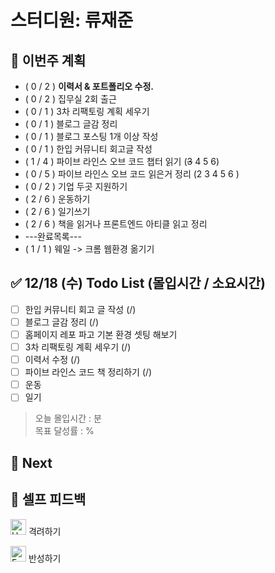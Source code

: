 # 스터디원: 류재준

## 🚀 이번주 계획
- ( 0 / 2 ) **이력서 & 포트폴리오 수정.**
- ( 0 / 2 ) 집무실 2회 출근
- ( 0 / 1 ) 3차 리팩토링 계획 세우기
- ( 0 / 1 ) 블로그 글감 정리
- ( 0 / 1 ) 블로그 포스팅 1개 이상 작성
- ( 0 / 1 ) 한입 커뮤니티 회고글 작성
- ( 1 / 4 ) 파이브 라인스 오브 코드 챕터 읽기 (~~3~~ 4 5 6)
- ( 0 / 5 ) 파이브 라인스 오브 코드 읽은거 정리 (2 3 4 5 6 ) 
- ( 0 / 2 ) 기업 두곳 지원하기
- ( 2 / 6 ) 운동하기
- ( 2 / 6 ) 일기쓰기
- ( 2 / 6 ) 책을 읽거나 프론트엔드 아티클 읽고 정리
- ---완료목록---
- ( 1 / 1 ) 웨일 -> 크롬 웹환경 옮기기

## ✅ 12/18 (수) Todo List (몰입시간 / 소요시간)
- [ ] 한입 커뮤니티 회고 글 작성 (/)
- [ ] 블로그 글감 정리 (/)
- [ ] 홈페이지 레포 파고 기본 환경 셋팅 해보기
- [ ] 3차 리팩토링 계획 세우기 (/)
- [ ] 이력서 수정 (/)
- [ ] 파이브 라인스 코드 책 정리하기 (/)
- [ ] 운동
- [ ] 일기

> 오늘 몰입시간 : 분 <br/>
> 목표 달성률 : %

## 🌱 Next


## 🎉 셀프 피드백

<img src="https://raw.githubusercontent.com/Tarikul-Islam-Anik/Animated-Fluent-Emojis/master/Emojis/Smilies/Hugging%20Face.png" alt="Hugging Face" width="25" height="25"> 격려하기</img>
> 

<img src="https://raw.githubusercontent.com/Tarikul-Islam-Anik/Animated-Fluent-Emojis/master/Emojis/Smilies/Face%20with%20Monocle.png" alt="Face with Monocle" width="25" height="25"> 반성하기</img>
> 
